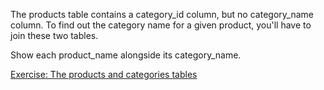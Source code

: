 The products table contains a category_id column, but no category_name column. To find out the category name for a given product, you'll have to join these two tables.

Show each product_name alongside its category_name.

[Exercise: The products and categories tables](https://learnsql.com/course/sql-revenue-trend-analysis/total-revenue/database/the-products-and-categories-tables)
